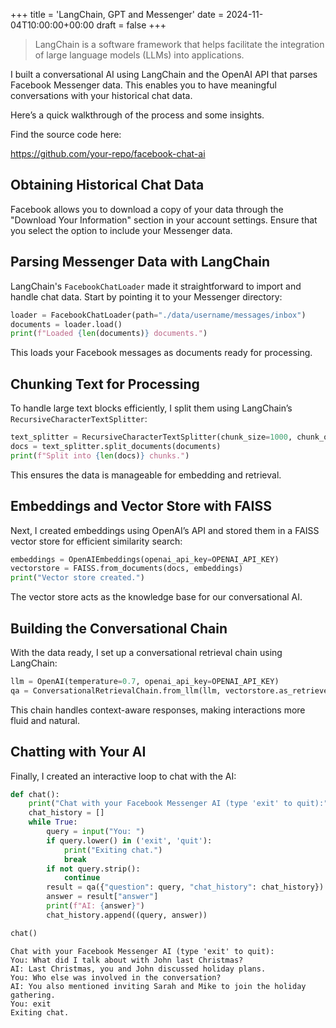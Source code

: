 +++
title = 'LangChain, GPT and Messenger'
date = 2024-11-04T10:00:00+00:00
draft = false
+++

> LangChain is a software framework that helps facilitate the integration of large language models (LLMs) into applications.

I built a conversational AI using LangChain and the OpenAI API that parses Facebook Messenger data. This enables you to have meaningful conversations with your historical chat data.

Here’s a quick walkthrough of the process and some insights.

Find the source code here:

https://github.com/your-repo/facebook-chat-ai

## Obtaining Historical Chat Data

Facebook allows you to download a copy of your data through the "Download Your Information" section in your account settings. Ensure that you select the option to include your Messenger data.

## Parsing Messenger Data with LangChain

LangChain's `FacebookChatLoader` made it straightforward to import and handle chat data. Start by pointing it to your Messenger directory:

```python
loader = FacebookChatLoader(path="./data/username/messages/inbox")
documents = loader.load()
print(f"Loaded {len(documents)} documents.")
```

This loads your Facebook messages as documents ready for processing.

## Chunking Text for Processing

To handle large text blocks efficiently, I split them using LangChain’s `RecursiveCharacterTextSplitter`:

```python
text_splitter = RecursiveCharacterTextSplitter(chunk_size=1000, chunk_overlap=200)
docs = text_splitter.split_documents(documents)
print(f"Split into {len(docs)} chunks.")
```

This ensures the data is manageable for embedding and retrieval.

## Embeddings and Vector Store with FAISS

Next, I created embeddings using OpenAI’s API and stored them in a FAISS vector store for efficient similarity search:

```python
embeddings = OpenAIEmbeddings(openai_api_key=OPENAI_API_KEY)
vectorstore = FAISS.from_documents(docs, embeddings)
print("Vector store created.")
```

The vector store acts as the knowledge base for our conversational AI.

## Building the Conversational Chain

With the data ready, I set up a conversational retrieval chain using LangChain:

```python
llm = OpenAI(temperature=0.7, openai_api_key=OPENAI_API_KEY)
qa = ConversationalRetrievalChain.from_llm(llm, vectorstore.as_retriever())
```

This chain handles context-aware responses, making interactions more fluid and natural.

## Chatting with Your AI

Finally, I created an interactive loop to chat with the AI:

```python
def chat():
    print("Chat with your Facebook Messenger AI (type 'exit' to quit):")
    chat_history = []
    while True:
        query = input("You: ")
        if query.lower() in ('exit', 'quit'):
            print("Exiting chat.")
            break
        if not query.strip():
            continue
        result = qa({"question": query, "chat_history": chat_history})
        answer = result["answer"]
        print(f"AI: {answer}")
        chat_history.append((query, answer))

chat()
```

```
Chat with your Facebook Messenger AI (type 'exit' to quit):
You: What did I talk about with John last Christmas?
AI: Last Christmas, you and John discussed holiday plans.
You: Who else was involved in the conversation?
AI: You also mentioned inviting Sarah and Mike to join the holiday gathering.
You: exit
Exiting chat.
```
